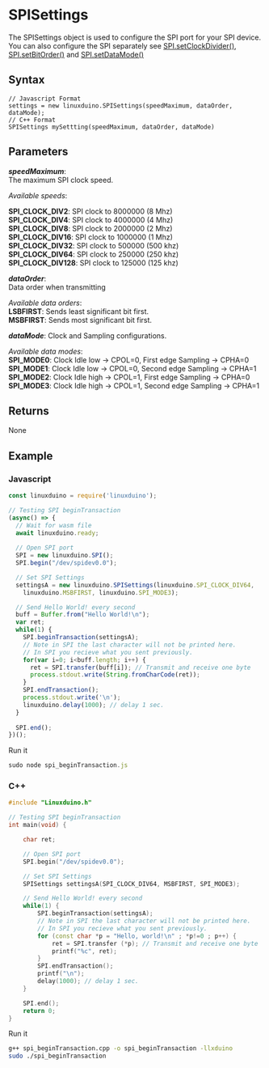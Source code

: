 # SPISettings
The SPISettings object is used to configure the SPI port for your SPI device. You can also configure the SPI separately see [SPI.setClockDivider()](/spi/setClockDivider),  [SPI.setBitOrder()](/spi/setBitOrder) and [SPI.setDataMode()](/spi/setDataMode) 

## Syntax 
```
// Javascript Format
settings = new linuxduino.SPISettings(speedMaximum, dataOrder, dataMode);
// C++ Format
SPISettings mySettting(speedMaximum, dataOrder, dataMode)
``` 

## Parameters 

***speedMaximum***:   
The maximum SPI clock speed.

*Available speeds*:   

**SPI_CLOCK_DIV2**: SPI clock to 8000000 (8 Mhz)   
**SPI_CLOCK_DIV4**: SPI clock to 4000000 (4 Mhz)   
**SPI_CLOCK_DIV8**: SPI clock to 2000000 (2 Mhz)   
**SPI_CLOCK_DIV16**: SPI clock to 1000000 (1 Mhz)   
**SPI_CLOCK_DIV32**: SPI clock to 500000 (500 khz)   
**SPI_CLOCK_DIV64**: SPI clock to 250000 (250 khz)   
**SPI_CLOCK_DIV128**: SPI clock to 125000 (125 khz)   

***dataOrder***:   
Data order when transmitting

*Available data orders*:  
**LSBFIRST**: Sends least significant bit first.   
**MSBFIRST**: Sends most significant bit first. 

***dataMode***:
Clock and Sampling configurations.

*Available data modes*:  
**SPI_MODE0**: Clock Idle low -> CPOL=0, First edge Sampling -> CPHA=0   
**SPI_MODE1**: Clock Idle low -> CPOL=0, Second edge Sampling -> CPHA=1    
**SPI_MODE2**: Clock Idle high -> CPOL=1, First edge Sampling -> CPHA=0   
**SPI_MODE3**: Clock Idle high -> CPOL=1, Second edge Sampling -> CPHA=1  

## Returns 

None

## Example

### Javascript 
```js
const linuxduino = require('linuxduino');

// Testing SPI beginTransaction
(async() => {
  // Wait for wasm file
  await linuxduino.ready;
  
  // Open SPI port
  SPI = new linuxduino.SPI();
  SPI.begin("/dev/spidev0.0");

  // Set SPI Settings
  settingsA = new linuxduino.SPISettings(linuxduino.SPI_CLOCK_DIV64, 
    linuxduino.MSBFIRST, linuxduino.SPI_MODE3);

  // Send Hello World! every second
  buff = Buffer.from("Hello World!\n");
  var ret;
  while(1) {
    SPI.beginTransaction(settingsA);
    // Note in SPI the last character will not be printed here. 
    // In SPI you recieve what you sent previously. 
    for(var i=0; i<buff.length; i++) {
      ret = SPI.transfer(buff[i]); // Transmit and receive one byte
      process.stdout.write(String.fromCharCode(ret));
    }
    SPI.endTransaction();
    process.stdout.write('\n');
    linuxduino.delay(1000); // delay 1 sec.
  }
  
  SPI.end();
})();
```

Run it
```js
sudo node spi_beginTransaction.js
```

### C++
```cpp
#include "Linuxduino.h"

// Testing SPI beginTransaction
int main(void) {

    char ret;

    // Open SPI port
    SPI.begin("/dev/spidev0.0");

    // Set SPI Settings
    SPISettings settingsA(SPI_CLOCK_DIV64, MSBFIRST, SPI_MODE3);

    // Send Hello World! every second
    while(1) {
        SPI.beginTransaction(settingsA);
        // Note in SPI the last character will not be printed here. 
        // In SPI you recieve what you sent previously. 
        for (const char *p = "Hello, world!\n" ; *p!=0 ; p++) {
            ret = SPI.transfer (*p); // Transmit and receive one byte
            printf("%c", ret);
        }
        SPI.endTransaction();
        printf("\n");        
        delay(1000); // delay 1 sec.
    }

    SPI.end(); 
    return 0;
}

```

Run it
```sh
g++ spi_beginTransaction.cpp -o spi_beginTransaction -llxduino
sudo ./spi_beginTransaction
```